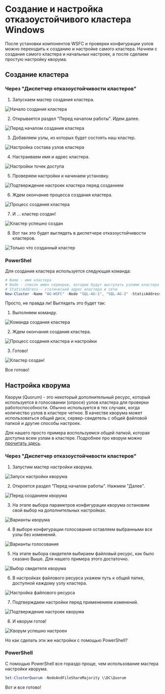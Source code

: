 # Создание и настройка отказоустойчивого кластера Windows

После установки компонентов WSFC и проверки конфигурации узлов можно переходить к созданию и настройке самого кластера. Начнем с создания самого кластера и начальных настроек, а после сделаем простую настройку кворума.

## Создание кластера

### Через "Диспетчер отказоустойчивости кластеров"

1. Запускаем мастер создания кластера.

![Начало создания кластера](media/3.%20Настройки%20WSFC/1.%20Начало%20создания%20кластера.PNG)

2. Открывается раздел "Перед началом работы". Идем далее.

![Перед началом создания кластера](media/3.%20Настройки%20WSFC/2.%20Мастер%20создания%20кластера.PNG)

3. Добавляем узлы, из которых будет состоять наш кластер.

![Настройка состава узлов кластера](media/3.%20Настройки%20WSFC/3.%20Выбор%20серверов%20кластера.PNG)

4. Настраиваем имя и адрес кластера.

![Настройки точек доступа](media/3.%20Настройки%20WSFC/4.%20Настройка%20точек%20доступа.PNG)

5. Проверяем настройки и начинаем установку.

![Подтверждение настроек кластера перед созданием](media/3.%20Настройки%20WSFC/5.%20Подтверждение%20создания%20кластера.PNG)

6. Ждем окончание процесса создания кластера.

![Процесс создания кластера](media/3.%20Настройки%20WSFC/6.%20Процесс%20создания%20кластера.PNG)

7. И ... кластер создан!

![Кластер успешно создан](media/3.%20Настройки%20WSFC/7.%20Результат%20создания%20кластера.PNG)

8. Вот так это будет выглядеть в диспетчере отказоустойчивости кластеров.

![Только что созданный кластер](media/3.%20Настройки%20WSFC/8.%20Новый%20кластер.PNG)

### PowerShel

Для создания кластера используется следующая команда:

```PowerShell
# Name - имя кластера
# Node - список имен серверов, которые будут выступать узлами кластера
# StaticAddress - статический адрес кластера в сети
New-Cluster -Name "AG-WSFC" -Node "SQL-AG-1", "SQL-AG-2" -StaticAddress 192.168.1.143
```

Просто, не правда ли! Выглядеть это будет так:

1. Выполняем команду.

![Команда создания кластера](media/3.%20Настройки%20WSFC/PowerShell/1.%20PS.%20Команда%20создания%20кластера.PNG)

2. Ждем окончания создания кластера.

![Процесс создания кластера и настройки](media/3.%20Настройки%20WSFC/PowerShell/2.%20PS.%20Процесс%20создания%20кластера.PNG)

3. Готово!

![Кластер создан!](media/3.%20Настройки%20WSFC/PowerShell/3.%20PS.%20Создан%20новый%20кластер.PNG)

Все готово!

## Настройка кворума

Кворум (Quorum) - это некоторый дополнительный ресурс, который используется в голосовании (опросе) узлов кластера для проверки работоспособности. Обычно используется в тех случаях, когда количество узлов в кластере четное. В качестве кворума может использоваться общий диск, сервер-свидетель с общей файловой папкой и другие способы настроек.

Для нашего просто примера воспользуемся общей папкой, которая доступна всем узлам в кластере. Подробнее про кворум можно [прочитать здесь](https://docs.microsoft.com/ru-ru/sql/sql-server/failover-clusters/windows/wsfc-quorum-modes-and-voting-configuration-sql-server?view=sql-server-2017).

### Через "Диспетчер отказоустойчивости кластеров"

1. Запустим мастер настройки кворума.

![Запуск настройки кворума](media/3.%20Настройки%20WSFC/9.%20Начало%20настройки%20кворума.PNG)

2. Откроется раздел "Перед началом работы". Нажмем "Далее".

![Перед созданием кворума](media/3.%20Настройки%20WSFC/10.%20Мастер%20настройки%20кворума.PNG)

3. На этапе выбора параметров конфигурации кворума остановим свой выбор на дополнительных настройках.

![Варианты кворума](media/3.%20Настройки%20WSFC/11.%20Выбор%20варианта%20настройки%20кворума.PNG)

4. В выборе конфигурации голосования оставляем выбранными все узлы без изменений.

![Варианты голосования](media/3.%20Настройки%20WSFC/12.%20Выбор%20конфигурации%20голосования.PNG)

5. На этапе выбора свидетеля выбираем файловый ресурс, как было сказано Выше. Для нашего примера этого достаточно.

![Выбор свидетеля кворума](media/3.%20Настройки%20WSFC/13.%20Настроить%20файловый%20ресурс%20свидетель.PNG)

6. В настройках файлового ресурса укажем путь к общей папке, доступной каждому узлу кластера.

![Настройка файлового ресурса](media/3.%20Настройки%20WSFC/14.%20Настройка%20файлового%20ресурса%20свидетеля.PNG)

7. Подтверждаем настройки перед применением изменений.

![Подтверждение настроек кворума](media/3.%20Настройки%20WSFC/15.%20Подтверждение%20настройки%20кворума.PNG)

8. И кворум готов!

![Кворум успешно настроен](media/3.%20Настройки%20WSFC/16.%20Быстрая%20настройка%20и%20результат.PNG)

Но как сделать эти же настройки с помощью PowerShell?

### PowerShell

С помощью PowerShell все гораздо проще, чем использование мастера настройки кворума.

```PowerShell
Set-ClusterQuorum -NodeAndFileShareMajority \\DC\Quorum
```

Вот и все готово!